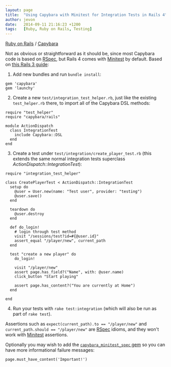 ```yaml
---
layout: page
title:  "Using Capybara with Minitest for Integration Tests in Rails 4"
author: jevon
date:   2014-09-11 21:16:23 +1200
tags:   [Ruby, Ruby on Rails, Testing]
---
```


[Ruby on Rails](ruby-on-rails.md) / [Capybara](capybara.md)

Not as obvious or straightforward as it should be, since most Capybara code is based on [RSpec](rspec.md), but Rails 4 comes with [Minitest](minitest.md) by default. Based on <a href="http://techiferous.com/2010/04/using-capybara-in-rails-3/">this Rails 3 guide</a>:

1. Add new bundles and run `bundle install`:

```
gem 'capybara'
gem 'launchy'
```

2. Create a new `test/integration_test_helper.rb`, just like the existing `test_helper.rb` there, to import all of the Capybara DSL methods:

```
require "test_helper"
require "capybara/rails"

module ActionDispatch
  class IntegrationTest
    include Capybara::DSL
  end
end
```

3. Create a test under `test/integration/create_player_test.rb` (this extends the same normal integration tests superclass _ActionDispatch::IntegrationTest_):

```
require "integration_test_helper"

class CreatePlayerTest < ActionDispatch::IntegrationTest
  setup do
    @user = User.new(name: "Test user", provider: "testing")
    @user.save()
  end

  teardown do
    @user.destroy
  end

  def do_login!
    # login through test method
    visit "/sessions/test?id=#{@user.id}"
    assert_equal "/player/new", current_path
  end

  test "create a new player" do
    do_login!

    visit "/player/new"
    assert page.has_field?("Name", with: @user.name)
    click_button "Start playing"

    assert page.has_content?("You are currently at Home")
  end

end
```

4. Run your tests with `rake test:integration` (which will also be run as part of `rake test`).

Assertions such as `expect(current_path).to == "/player/new"` and `current_path.should == "/player/new"` are [RSpec](rspec.md) idioms, and they won't work with <a href="http://ruby-doc.org/stdlib-2.1.1/libdoc/test/unit/rdoc/Test/Unit/Assertions.html">[Minitest](minitest.md) assertions</a>.

Optionally you may wish to add the <a href="https://github.com/ordinaryzelig/capybara_minitest_spec">`capybara_minitest_spec` gem</a> so you can have more informational failure messages:

```
page.must_have_content('Important!')
```
